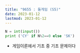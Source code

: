 ```yaml
---
title: "9655 : 돌게임 (S5)"
date: 2023-01-12
lastmod: 2023-01-12
---
```


```python
N = int(input())
print ('CY' if N%2==0 else 'SK')
```

- 게임이론에서 기초 중 기초 문제이다
